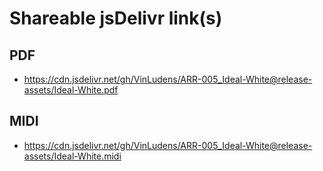 # Shareable jsDelivr link(s)
## PDF
- https://cdn.jsdelivr.net/gh/VinLudens/ARR-005_Ideal-White@release-assets/Ideal-White.pdf
## MIDI
- https://cdn.jsdelivr.net/gh/VinLudens/ARR-005_Ideal-White@release-assets/Ideal-White.midi
